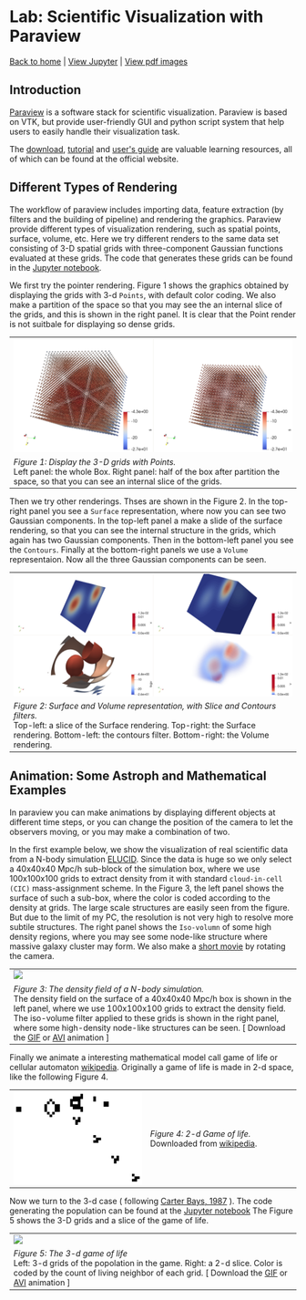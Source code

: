 # Lab: Scientific Visualization with Paraview

[Back to home](https://github.com/ChenYangyao/N-Body-Course) | [View Jupyter](./out/perf_measure.ipynb) | [View pdf images](./out)

## Introduction

[Paraview](https://www.paraview.org/) is a software stack for scientific visualization. Paraview is based on VTK, but provide user-friendly GUI and python script system that help users to easily handle their visualization task.

The [download](https://www.paraview.org/download/), [tutorial](https://www.paraview.org/tutorials/) and [user's guide](https://www.paraview.org/paraview-guide) are valuable learning resources, all of which can be found at the official website.

## Different Types of Rendering

The workflow of paraview includes importing data, feature extraction (by filters and the building of pipeline) and rendering the graphics. Paraview provide different types of visualization rendering, such as spatial points, surface, volume, etc. Here we try different renders to the same data set consisting of 3-D spatial grids with three-component Gaussian functions evaluated at these grids. The code that generates these grids can be found in the [Jupyter notebook](./out/perf_measure.ipynb).

We first try the pointer rendering. Figure 1 shows the graphics obtained by displaying the grids with 3-d `Points`, with default color coding. We also make a partition of the space so that you may see the an internal slice of the grids, and this is shown in the right panel. It is clear that the Point render is not suitbale for displaying so dense grids.

<table><tr>
    <td><img src="./out/3gaussian_points.png"></td></tr><tr>
    <td><em>Figure 1: Display the 3-D grids with Points.</em><br> 
    Left panel: the whole Box. Right panel: half of the box after partition the space, so that you can see an internal slice of the grids. </td>
</tr></table>

Then we try other renderings. Thses are shown in the Figure 2. In the top-right panel you see a `Surface` representation, where now you can see two Gaussian components. In the top-left panel a make a slide of the surface rendering, so that you can see the internal structure in the grids, which again has two Gaussian components. Then in the bottom-left panel you see the `Contours`. Finally at the bottom-right panels we use a `Volume` representaion. Now all the three Gaussian components can be seen.

<table><tr>
    <td><img src="./out/3gaussian_grids.png"></td></tr><tr>
    <td><em>Figure 2: Surface and Volume representation, with Slice and Contours filters. </em><br> 
        Top-left: a slice of the Surface rendering. Top-right: the Surface rendering. Bottom-left: the contours filter. Bottom-right: the Volume rendering. </td>
</tr></table>

## Animation: Some Astroph and Mathematical Examples

In paraview you can make animations by displaying different objects at different time steps, or you can change the position of the camera to let the observers moving, or you may make a combination of two.

In the first example below, we show the visualization of real scientific data from a N-body simulation [ELUCID]((http://stacks.iop.org/0004-637X/831/i=2/a=164?key=crossref.7263525aa9855196b4f2f603a9360323)). Since the data is huge so we only select a 40x40x40 Mpc/h sub-block of the simulation box, where we use 100x100x100 grids to extract density from it with standard `cloud-in-cell (CIC)` mass-assignment scheme. In the Figure 3, the left panel shows the surface of such a sub-box, where the color is coded according to the density at grids. The large scale structures are easily seen from the figure. But due to the limit of my PC, the resolution is not very high to resolve more subtile structures. The right panel shows the `Iso-volumn` of some high density regions, where you may see some node-like structure where massive galaxy cluster may form. We also make a [short movie](./out/elucis_mesh_N100_L39.avi) by rotating the camera.

<table><tr>
    <td><img src="./out/elucis_mesh_N100_L39.gif"></td></tr><tr>
    <td><em>Figure 3: The density field of a N-body simulation. </em><br> 
        The density field on the surface of a 40x40x40 Mpc/h box is shown in the left panel, where we use 100x100x100 grids to extract the density field. The iso-volume filter applied to these grids is shown in the right panel, where some high-density node-like structures can be seen. [ Download the <a href="./out/elucis_mesh_N100_L39.gif">GIF</a> or <a href="./out/elucis_mesh_N100_L39.avi">AVI</a> animation ]
    </td>
</tr></table>

Finally we animate a interesting mathematical model call game of life or cellular automaton [wikipedia](https://en.wikipedia.org/wiki/Cellular_automaton). Originally a game of life is made in 2-d space, like the following Figure 4.

<table><tr>
    <td><img src="./out/Gospers_glider_gun.gif"></td>
    <td width="250"><em>Figure 4: 2-d Game of life.</em> 
    Downloaded from <a href="https://en.wikipedia.org/wiki/Cellular_automaton">wikipedia</a>.
    </td>
</tr></table>

Now we turn to the 3-d case ( following [Carter Bays, 1987](https://wpmedia.wolfram.com/uploads/sites/13/2018/02/01-3-1.pdf) ). The code generating the population can be found at the [Jupyter notebook](./out/Lab.ipynb) The Figure 5 shows the 3-D grids and a slice of the game of life. 

<table><tr>
    <td><img src="./out/game_of_life_N40_Rule5866.gif"></td></tr><tr>
    <td><em>Figure 5: The 3-d game of life </em><br> 
        Left: 3-d grids of the popolation in the game. Right: a 2-d slice. Color is coded by the count of living neighbor of each grid. [ Download the <a href="./out/game_of_life_N40_Rule5866.gif">GIF</a> or <a href="./out/game_of_life_N40_Rule5866.avi">AVI</a> animation ]
    </td>
</tr></table>